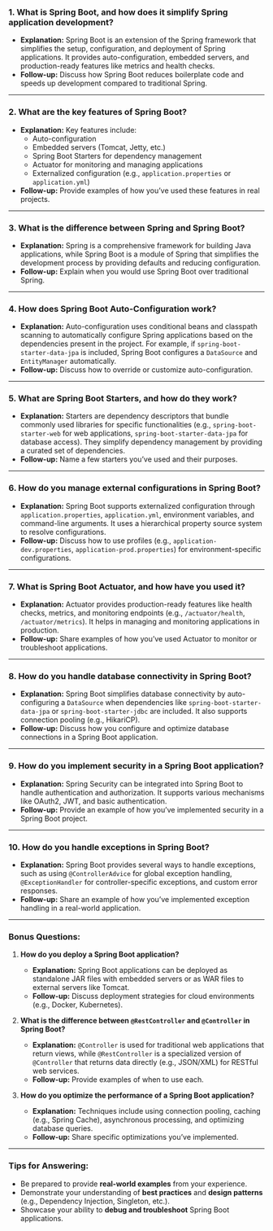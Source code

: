 ### 1. **What is Spring Boot, and how does it simplify Spring application development?**

- **Explanation:** Spring Boot is an extension of the Spring framework that simplifies the setup, configuration, and deployment of Spring applications. It provides auto-configuration, embedded servers, and production-ready features like metrics and health checks.
- **Follow-up:** Discuss how Spring Boot reduces boilerplate code and speeds up development compared to traditional Spring.

---

### 2. **What are the key features of Spring Boot?**

- **Explanation:** Key features include:
  - Auto-configuration
  - Embedded servers (Tomcat, Jetty, etc.)
  - Spring Boot Starters for dependency management
  - Actuator for monitoring and managing applications
  - Externalized configuration (e.g., `application.properties` or `application.yml`)
- **Follow-up:** Provide examples of how you’ve used these features in real projects.

---

### 3. **What is the difference between Spring and Spring Boot?**

- **Explanation:** Spring is a comprehensive framework for building Java applications, while Spring Boot is a module of Spring that simplifies the development process by providing defaults and reducing configuration.
- **Follow-up:** Explain when you would use Spring Boot over traditional Spring.

---

### 4. **How does Spring Boot Auto-Configuration work?**

- **Explanation:** Auto-configuration uses conditional beans and classpath scanning to automatically configure Spring applications based on the dependencies present in the project. For example, if `spring-boot-starter-data-jpa` is included, Spring Boot configures a `DataSource` and `EntityManager` automatically.
- **Follow-up:** Discuss how to override or customize auto-configuration.

---

### 5. **What are Spring Boot Starters, and how do they work?**

- **Explanation:** Starters are dependency descriptors that bundle commonly used libraries for specific functionalities (e.g., `spring-boot-starter-web` for web applications, `spring-boot-starter-data-jpa` for database access). They simplify dependency management by providing a curated set of dependencies.
- **Follow-up:** Name a few starters you’ve used and their purposes.

---

### 6. **How do you manage external configurations in Spring Boot?**

- **Explanation:** Spring Boot supports externalized configuration through `application.properties`, `application.yml`, environment variables, and command-line arguments. It uses a hierarchical property source system to resolve configurations.
- **Follow-up:** Discuss how to use profiles (e.g., `application-dev.properties`, `application-prod.properties`) for environment-specific configurations.

---

### 7. **What is Spring Boot Actuator, and how have you used it?**

- **Explanation:** Actuator provides production-ready features like health checks, metrics, and monitoring endpoints (e.g., `/actuator/health`, `/actuator/metrics`). It helps in managing and monitoring applications in production.
- **Follow-up:** Share examples of how you’ve used Actuator to monitor or troubleshoot applications.

---

### 8. **How do you handle database connectivity in Spring Boot?**

- **Explanation:** Spring Boot simplifies database connectivity by auto-configuring a `DataSource` when dependencies like `spring-boot-starter-data-jpa` or `spring-boot-starter-jdbc` are included. It also supports connection pooling (e.g., HikariCP).
- **Follow-up:** Discuss how you configure and optimize database connections in a Spring Boot application.

---

### 9. **How do you implement security in a Spring Boot application?**

- **Explanation:** Spring Security can be integrated into Spring Boot to handle authentication and authorization. It supports various mechanisms like OAuth2, JWT, and basic authentication.
- **Follow-up:** Provide an example of how you’ve implemented security in a Spring Boot project.

---

### 10. **How do you handle exceptions in Spring Boot?**

- **Explanation:** Spring Boot provides several ways to handle exceptions, such as using `@ControllerAdvice` for global exception handling, `@ExceptionHandler` for controller-specific exceptions, and custom error responses.
- **Follow-up:** Share an example of how you’ve implemented exception handling in a real-world application.

---

### Bonus Questions:

1. **How do you deploy a Spring Boot application?**

   - **Explanation:** Spring Boot applications can be deployed as standalone JAR files with embedded servers or as WAR files to external servers like Tomcat.
   - **Follow-up:** Discuss deployment strategies for cloud environments (e.g., Docker, Kubernetes).

2. **What is the difference between `@RestController` and `@Controller` in Spring Boot?**

   - **Explanation:** `@Controller` is used for traditional web applications that return views, while `@RestController` is a specialized version of `@Controller` that returns data directly (e.g., JSON/XML) for RESTful web services.
   - **Follow-up:** Provide examples of when to use each.

3. **How do you optimize the performance of a Spring Boot application?**
   - **Explanation:** Techniques include using connection pooling, caching (e.g., Spring Cache), asynchronous processing, and optimizing database queries.
   - **Follow-up:** Share specific optimizations you’ve implemented.

---

### Tips for Answering:

- Be prepared to provide **real-world examples** from your experience.
- Demonstrate your understanding of **best practices** and **design patterns** (e.g., Dependency Injection, Singleton, etc.).
- Showcase your ability to **debug and troubleshoot** Spring Boot applications.
